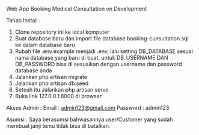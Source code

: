 Web App Booking Medical Consultation on Development

Tahap Install :

1. Clone repository ini ke local komputer
2. Buat database baru dan import file database booking-cunsultation.sql ke dalam database baru
3. Rubah file .env.example menjadi .env, lalu setting DB_DATABASE sesuai nama database yang baru di buat, untuk DB_USERNAME DAN DB_PASSWORD bisa di sesuaikan dengan username dan password database anda
4. Jalankan php artisan migrate
5. Jalankan php artisan db:seed
6. Seteah itu Jalankan php artisan serve
7. Buka link 127.0.0.1:8000 di browser

Akses Admin : 
Email : admin123@gmail.com
Password : admin123

Asumsi :
Saya berasumsi bahwasannya user/Customer yang sudah membuat janji temu tidak bisa di batalkan.
